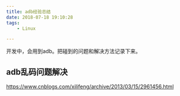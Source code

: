 ```yaml
---
title: adb经验总结
date: 2018-07-18 19:10:28
tags:
	- Linux

---
```




开发中，会用到adb。把碰到的问题和解决方法记录下来。



## adb乱码问题解决

https://www.cnblogs.com/xilifeng/archive/2013/03/15/2961456.html




